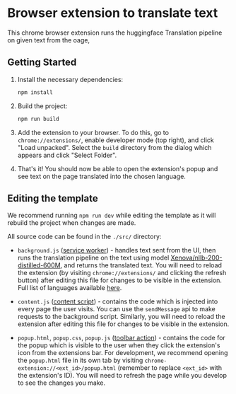 
# Browser extension to translate text

This chrome browser extension runs the huggingface Translation pipeline on given text from the oage,

## Getting Started
1. Install the necessary dependencies:
    ```bash
    npm install 
    ```

1. Build the project:
    ```bash
    npm run build 
    ```

1. Add the extension to your browser. To do this, go to `chrome://extensions/`, enable developer mode (top right), and click "Load unpacked". Select the `build` directory from the dialog which appears and click "Select Folder".

1. That's it! You should now be able to open the extension's popup and see text on the page translated into the chosen language.

## Editing the template

We recommend running `npm run dev` while editing the template as it will rebuild the project when changes are made. 

All source code can be found in the `./src/` directory:
- `background.js` ([service worker](https://developer.chrome.com/docs/extensions/mv3/service_workers/)) - handles text sent from the UI, then runs the translation pipeline on the text using model [Xenova/nllb-200-distilled-600M](https://huggingface.co/Xenova/nllb-200-distilled-600M), and returns the translated text. You will need to reload the extension (by visiting `chrome://extensions/` and clicking the refresh button) after editing this file for changes to be visible in the extension. Full list of languages available [here](https://github.com/facebookresearch/flores/blob/main/flores200/README.md#languages-in-flores-200).

- `content.js` ([content script](https://developer.chrome.com/docs/extensions/mv3/content_scripts/)) - contains the code which is injected into every page the user visits. You can use the `sendMessage` api to make requests to the background script. Similarly, you will need to reload the extension after editing this file for changes to be visible in the extension.

- `popup.html`, `popup.css`, `popup.js` ([toolbar action](https://developer.chrome.com/docs/extensions/reference/action/)) - contains the code for the popup which is visible to the user when they click the extension's icon from the extensions bar. For development, we recommend opening the `popup.html` file in its own tab by visiting `chrome-extension://<ext_id>/popup.html` (remember to replace `<ext_id>` with the extension's ID). You will need to refresh the page while you develop to see the changes you make.

